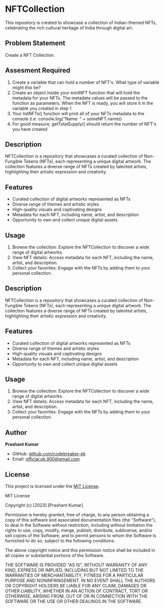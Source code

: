 
# NFTCollection

This repository is created to showcase a collection of Indian-themed NFTs, celebrating the rich cultural heritage of India through digital art.


## Problem Statement

Create a NFT Collection.
## Assesment Required
1. Create a variable that can hold a number of NFT's. What type of variable might this be?
2. Create an object inside your mintNFT function that will hold the metadata for your NFTs. 
   The metadata values will be passed to the function as parameters. When the NFT is ready, 
   you will store it in the variable you created in step 1
3. Your listNFTs() function will print all of your NFTs metadata to the console (i.e. console.log("Name: " + someNFT.name))
4. For good measure, getTotalSupply() should return the number of NFT's you have created
## Description

NFTCollection is a repository that showcases a curated collection of Non-Fungible Tokens (NFTs), each representing a unique digital artwork. The collection features a diverse range of NFTs created by talented artists, highlighting their artistic expression and creativity.

## Features

- Curated collection of digital artworks represented as NFTs
- Diverse range of themes and artistic styles
- High-quality visuals and captivating designs
- Metadata for each NFT, including name, artist, and description
- Opportunity to own and collect unique digital assets

## Usage

1. Browse the collection: Explore the NFTCollection to discover a wide range of digital artworks.
2. View NFT details: Access metadata for each NFT, including the name, artist, and description.
3. Collect your favorites: Engage with the NFTs by adding them to your personal collection.




## Description

NFTCollection is a repository that showcases a curated collection of Non-Fungible Tokens (NFTs), each representing a unique digital artwork. The collection features a diverse range of NFTs created by talented artists, highlighting their artistic expression and creativity.

## Features

- Curated collection of digital artworks represented as NFTs
- Diverse range of themes and artistic styles
- High-quality visuals and captivating designs
- Metadata for each NFT, including name, artist, and description
- Opportunity to own and collect unique digital assets


## Usage

1. Browse the collection: Explore the NFTCollection to discover a wide range of digital artworks.
2. View NFT details: Access metadata for each NFT, including the name, artist, and description.
3. Collect your favorites: Engage with the NFTs by adding them to your personal collection.



## Author

**Prashant Kumar**

- GitHub: [github.com/codebreaker-pk](https://github.com/codebreaker-pk)
- Email: official.pk.900@gmail.com
## License
This project is licensed under the [MIT License](https://opensource.org/licenses/MIT).

MIT License

Copyright (c) [2023] [Prashant Kumar]

Permission is hereby granted, free of charge, to any person obtaining a copy
of this software and associated documentation files (the "Software"), to deal
in the Software without restriction, including without limitation the rights
to use, copy, modify, merge, publish, distribute, sublicense, and/or sell
copies of the Software, and to permit persons to whom the Software is
furnished to do so, subject to the following conditions:

The above copyright notice and this permission notice shall be included in all
copies or substantial portions of the Software.

THE SOFTWARE IS PROVIDED "AS IS", WITHOUT WARRANTY OF ANY KIND, EXPRESS OR
IMPLIED, INCLUDING BUT NOT LIMITED TO THE WARRANTIES OF MERCHANTABILITY,
FITNESS FOR A PARTICULAR PURPOSE AND NONINFRINGEMENT. IN NO EVENT SHALL THE
AUTHORS OR COPYRIGHT HOLDERS BE LIABLE FOR ANY CLAIM, DAMAGES OR OTHER
LIABILITY, WHETHER IN AN ACTION OF CONTRACT, TORT OR OTHERWISE, ARISING FROM,
OUT OF OR IN CONNECTION WITH THE SOFTWARE OR THE USE OR OTHER DEALINGS IN THE
SOFTWARE.

